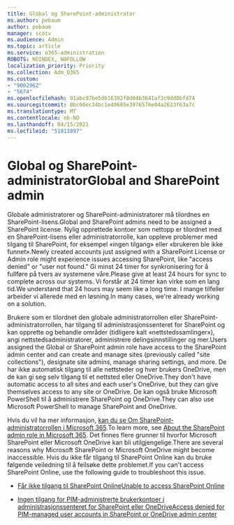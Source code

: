 ```yaml
---
title: Global og SharePoint-administrator
ms.author: pebaum
author: pebaum
manager: scotv
ms.audience: Admin
ms.topic: article
ms.service: o365-administration
ROBOTS: NOINDEX, NOFOLLOW
localization_priority: Priority
ms.collection: Adm_O365
ms.custom:
- "9002962"
- "5674"
ms.openlocfilehash: 91abc97be5d616392f8d04b3641af3c9dd8bfd74
ms.sourcegitcommit: 8bc60ec34bc1e40685e3976576e04a2623f63a7c
ms.translationtype: MT
ms.contentlocale: nb-NO
ms.lasthandoff: 04/15/2021
ms.locfileid: "51811897"
---
```

# <a name="global-and-sharepoint-admin"></a><span data-ttu-id="695ba-102">Global og SharePoint-administrator</span><span class="sxs-lookup"><span data-stu-id="695ba-102">Global and SharePoint admin</span></span>

<span data-ttu-id="695ba-103">Globale administratorer og SharePoint-administratorer må tilordnes en SharePoint-lisens.</span><span class="sxs-lookup"><span data-stu-id="695ba-103">Global and SharePoint admins need to be assigned a SharePoint license.</span></span> <span data-ttu-id="695ba-104">Nylig opprettede kontoer som nettopp er tilordnet med en SharePoint-lisens eller administratorrolle, kan oppleve problemer med tilgang til SharePoint, for eksempel «ingen tilgang» eller «brukeren ble ikke funnet».</span><span class="sxs-lookup"><span data-stu-id="695ba-104">Newly created accounts just assigned with a SharePoint License or Admin role might experience issues accessing SharePoint, like "access denied" or "user not found."</span></span> <span data-ttu-id="695ba-105">Gi minst 24 timer for synkronisering for å fullføre på tvers av systemene våre.</span><span class="sxs-lookup"><span data-stu-id="695ba-105">Please give at least 24 hours for sync to complete across our systems.</span></span> <span data-ttu-id="695ba-106">Vi forstår at 24 timer kan virke som en lang tid.</span><span class="sxs-lookup"><span data-stu-id="695ba-106">We understand that 24 hours may seem like a long time.</span></span> <span data-ttu-id="695ba-107">I mange tilfeller arbeider vi allerede med en løsning.</span><span class="sxs-lookup"><span data-stu-id="695ba-107">In many cases, we're already working on a solution.</span></span>

<span data-ttu-id="695ba-108">Brukere som er tilordnet den globale administratorrollen eller SharePoint-administratorrollen, har tilgang til administrasjonssenteret for SharePoint og kan opprette og behandle områder (tidligere kalt «nettstedssamlinger»), angi nettstedsadministratorer, administrere delingsinnstillinger og mer.</span><span class="sxs-lookup"><span data-stu-id="695ba-108">Users assigned the Global or SharePoint admin role have access to the SharePoint admin center and can create and manage sites (previously called "site collections"), designate site admins, manage sharing settings, and more.</span></span> <span data-ttu-id="695ba-109">De har ikke automatisk tilgang til alle nettsteder og hver brukers OneDrive, men de kan gi seg selv tilgang til et nettsted eller OneDrive.</span><span class="sxs-lookup"><span data-stu-id="695ba-109">They don't have automatic access to all sites and each user's OneDrive, but they can give themselves access to any site or OneDrive.</span></span> <span data-ttu-id="695ba-110">De kan også bruke Microsoft PowerShell til å administrere SharePoint og OneDrive.</span><span class="sxs-lookup"><span data-stu-id="695ba-110">They can also use Microsoft PowerShell to manage SharePoint and OneDrive.</span></span>

<span data-ttu-id="695ba-111">Hvis du vil ha mer informasjon, [kan du se Om SharePoint-administratorrollen i Microsoft 365](https://docs.microsoft.com/sharepoint/sharepoint-admin-role).</span><span class="sxs-lookup"><span data-stu-id="695ba-111">To learn more, see [About the SharePoint admin role in Microsoft 365](https://docs.microsoft.com/sharepoint/sharepoint-admin-role).</span></span>
<span data-ttu-id="695ba-112">Det finnes flere grunner til hvorfor Microsoft SharePoint eller Microsoft OneDrive kan bli utilgjengelige.</span><span class="sxs-lookup"><span data-stu-id="695ba-112">There are several reasons why Microsoft SharePoint or Microsoft OneDrive might become inaccessible.</span></span> <span data-ttu-id="695ba-113">Hvis du ikke får tilgang til SharePoint Online kan du bruke følgende veiledning til å feilsøke dette problemet.</span><span class="sxs-lookup"><span data-stu-id="695ba-113">If you can't access SharePoint Online, use the following guide to troubleshoot this issue.</span></span>

- [<span data-ttu-id="695ba-114">Får ikke tilgang til SharePoint Online</span><span class="sxs-lookup"><span data-stu-id="695ba-114">Unable to access SharePoint Online</span></span>](https://docs.microsoft.com/sharepoint/troubleshoot/sharing-and-permissions/sharepoint-online-inaccessible)

- [<span data-ttu-id="695ba-115">Ingen tilgang for PIM-administrerte brukerkontoer i administrasjonssenteret for SharePoint eller OneDrive</span><span class="sxs-lookup"><span data-stu-id="695ba-115">Access denied for PIM-managed user accounts in SharePoint or OneDrive admin center</span></span>](https://docs.microsoft.com/sharepoint/troubleshoot/administration/access-denied-to-pim-user-accounts)